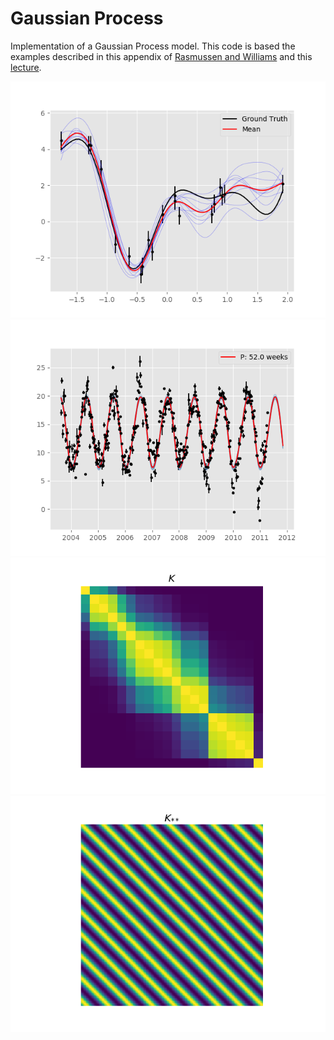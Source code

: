 # Gaussian Process

Implementation of a Gaussian Process model. This code is based the examples described in this appendix of [Rasmussen and Williams](http://www.gaussianprocess.org/gpml/chapters/RWA.pdf) and this [lecture](http://courses.media.mit.edu/2010fall/mas622j/ProblemSets/slidesGP.pdf).

![Opt](gp_opt.png)
![weather](weather.png)
![K](K.png) 
![K_ss](pK_ss.png)

